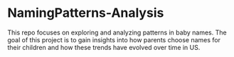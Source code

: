 # NamingPatterns-Analysis
This repo focuses on exploring and analyzing patterns in baby names. The goal of this project is to gain insights into how parents choose names for their children and how these trends have evolved over time in US.
